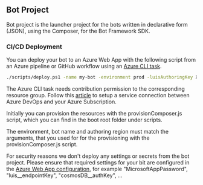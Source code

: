## Bot Project

Bot project is the launcher project for the bots written in declarative form (JSON), using the Composer, for the Bot Framework SDK.

### CI/CD Deployment

You can deploy your bot to an Azure Web App with the following script from an Azure pipeline or GitHub workflow using an [Azure CLI task](https://docs.microsoft.com/azure/devops/pipelines/tasks/deploy/azure-cli).

```bash
./scripts/deploy.ps1 -name my-bot -environment prod -luisAuthoringKey XXXXXXXXX -luisAuthoringRegion westeurope
```

The Azure CLI task needs contribution permission to the corresponding resource group. Follow this [article](https://docs.microsoft.com/azure/devops/pipelines/library/connect-to-azure) to setup a service connection between Azure DevOps and your Azure Subscription.

Initially you can provision the resources with the provisionComposer.js script, which you can find in the boot root folder under scripts.

The environment, bot name and authoring region must match the arguments, that you used for for the provisioning with the provisionComposer.js script.

For security reasons we don't deploy any settings or secrets from the bot project. Please ensure that required settings for your bit are configured in the [Azure Web App configuration](https://docs.microsoft.com/azure/app-service/configure-common), for example "MicrosoftAppPassword", "luis\_\_endpointKey", "cosmosDB\_\_authKey", ...
